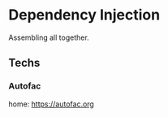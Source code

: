 # Dependency Injection

Assembling all together.  

## Techs

### Autofac

home: <https://autofac.org>  
